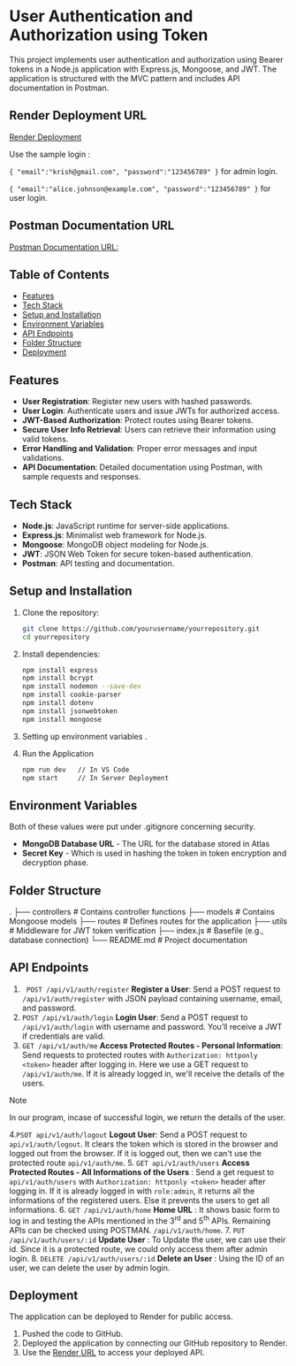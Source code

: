 # User Authentication and Authorization using Token

This project implements user authentication and authorization using Bearer tokens in a Node.js application with Express.js, Mongoose, and JWT. The application is structured with the MVC pattern and includes API documentation in Postman.



## Render Deployment URL 
[Render Deployment](https://userauthenticationapp-ccp1.onrender.com/api/v1/auth/home)

Use the sample login :


`{
    "email":"krish@gmail.com",
    "password":"123456789"
}` for admin login.

`{
    "email":"alice.johnson@example.com",
    "password":"123456789"
}` for user login.


## Postman Documentation URL
[Postman Documentation URL:](https://documenter.getpostman.com/view/38692959/2sAYBUDsEf)

## Table of Contents
- [Features](#features)
- [Tech Stack](#tech-stack)
- [Setup and Installation](#setup-and-installation)
- [Environment Variables](#environment-variables)
- [API Endpoints](#api-endpoints)
- [Folder Structure](#folder-structure)
- [Deployment](#deployment)


## Features
- **User Registration**: Register new users with hashed passwords.
- **User Login**: Authenticate users and issue JWTs for authorized access.
- **JWT-Based Authorization**: Protect routes using Bearer tokens.
- **Secure User Info Retrieval**: Users can retrieve their information using valid tokens.
- **Error Handling and Validation**: Proper error messages and input validations.
- **API Documentation**: Detailed documentation using Postman, with sample requests and responses.

## Tech Stack
- **Node.js**: JavaScript runtime for server-side applications.
- **Express.js**: Minimalist web framework for Node.js.
- **Mongoose**: MongoDB object modeling for Node.js.
- **JWT**: JSON Web Token for secure token-based authentication.
- **Postman**: API testing and documentation.

## Setup and Installation
1. Clone the repository:
   ```bash
   git clone https://github.com/yourusername/yourrepository.git
   cd yourrepository

2. Install dependencies:

    ```bash 
    npm install express
    npm install bcrypt
    npm install nodemon --save-dev
    npm install cookie-parser
    npm install dotenv
    npm install jsonwebtoken 
    npm install mongoose

3. Setting up environment variables .
4. Run the Application
    ```bash
    npm run dev   // In VS Code
    npm start     // In Server Deployment

## Environment Variables

Both of these values were put under .gitignore concerning security.

- **MongoDB Database URL** - The URL for the database stored in Atlas
- **Secret Key** - Which is used in hashing the token in token encryption and decryption phase. 



## Folder Structure

.
├── controllers      # Contains controller functions
├── models           # Contains Mongoose models
├── routes           # Defines routes for the application
├── utils            # Middleware for JWT token verification
├── index.js         # Basefile (e.g., database connection)
└── README.md        # Project documentation

## API Endpoints

1. ` POST /api/v1/auth/register` **Register a User**: Send a POST request to `/api/v1/auth/register` with JSON payload containing username, email, and password.
2. `POST /api/v1/auth/login` **Login User**: Send a POST request to `/api/v1/auth/login` with username and password. You’ll receive a JWT if credentials are valid.
3.  `GET /api/v1/auth/me` **Access Protected Routes - Personal Information**: Send requests to protected routes with `Authorization: httponly <token>` header after logging in.
Here we use a GET request to `/api/v1/auth/me`. If it is already logged in, we'll receive the details of the users.
> [!NOTE]
> In our program, incase of successful login, we return the details of the user.

4.`PSOT api/v1/auth/logout` **Logout User**: Send a POST request to `api/v1/auth/logout`. It clears the token which is stored in the browser and logged out from the browser. If it is logged out, then we can't use the protected route `api/v1/auth/me`.
5. `GET api/v1/auth/users` **Access Protected Routes - All Informations of the Users** : Send a get request to `api/v1/auth/users` with `Authorization: httponly <token>` header after logging in. If it is already logged in with `role:admin`, it returns all the informations of the registered users. Else it prevents the users to get all informations. 
6.  `GET /api/v1/auth/home` **Home URL** : It shows basic form to log in and testing the APIs mentioned in the 3<sup>rd</sup> and 5<sup>th</sup> APIs. Remaining APIs can be checked using POSTMAN. `/api/v1/auth/home`.
7. `PUT /api/v1/auth/users/:id` **Update User** : To Update the user, we can use their id. Since it is a protected route, we could only access them after admin login. 
8. `DELETE /api/v1/auth/users/:id` **Delete an User** : Using the ID of an user, we can delete the user by admin login.



## Deployment

The application can be deployed to Render for public access.

1. Pushed the code to GitHub.
2. Deployed the application by connecting our GitHub repository to Render.
3. Use the [Render URL](https://userauthenticationapp-ccp1.onrender.com/api/v1/auth/home) to access your deployed API.


